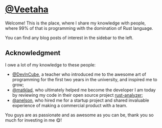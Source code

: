 # [@Veetaha]

Welcome! This is the place, where I share my knowledge with people, where 99% of that is programming with the domination of Rust language.

You can find any blog posts of interest in the sidebar to the left.

## Acknowledgment

I owe a lot of my knowledge to these people:

* [@DevInCube], a teacher who introduced me to the awesome art of programming for the first two years in the university, and inspired me to grow;
* [@matklad], who ultimately helped me become the developer I am today by reviewing my code in their open source project [rust-analyzer];
* [@anelson], who hired me for a startup project and shared invaluable experience of making a commercial product with a team.

You guys are as passionate and as awesome as you can be, thank you so much for investing in me 😋!

[@anelson]: https://github.com/anelson
[@DevInCube]: https://github.com/DevInCube
[@matklad]: https://github.com/matklad
[@Veetaha]: https://github.com/Veetaha
[rust-analyzer]: https://github.com/rust-analyzer/rust-analyzer
